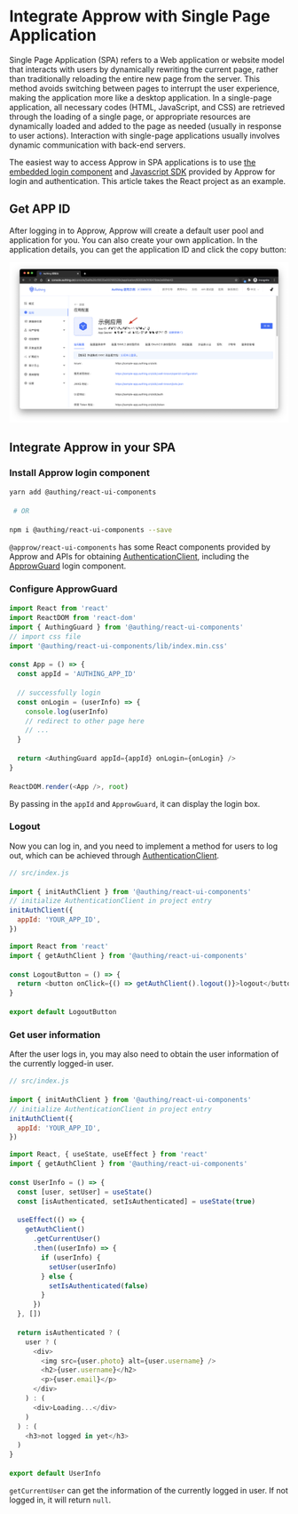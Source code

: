 # Integrate Approw with Single Page Application

<LastUpdated/>

Single Page Application (SPA) refers to a Web application or website model that interacts with users by dynamically rewriting the current page, rather than traditionally reloading the entire new page from the server. This method avoids switching between pages to interrupt the user experience, making the application more like a desktop application. In a single-page application, all necessary codes (HTML, JavaScript, and CSS) are retrieved through the loading of a single page, or appropriate resources are dynamically loaded and added to the page as needed (usually in response to user actions). Interaction with single-page applications usually involves dynamic communication with back-end servers.

The easiest way to access Approw in SPA applications is to use [the embedded login component](/reference/ui-components/) and [Javascript SDK](/reference/sdk-for-node/) provided by Approw for login and authentication. This article takes the React project as an example.

## Get APP ID

After logging in to Approw, Approw will create a default user pool and application for you. You can also create your own application. In the application details, you can get the application ID and click the copy button:

![](./images/app-id-and-secret.png)

## Integrate Approw in your SPA

### Install Approw login component

```bash
yarn add @authing/react-ui-components

 # OR

npm i @authing/react-ui-components --save
```

`@approw/react-ui-components` has some React components provided by Approw and APIs for obtaining [AuthenticationClient](/sdk/sdk-for-node/authentication/AuthenticationClient), including the [ApprowGuard](/reference/ui-components/) login component.

### Configure ApprowGuard

```js
import React from 'react'
import ReactDOM from 'react-dom'
import { AuthingGuard } from '@authing/react-ui-components'
// import css file
import '@authing/react-ui-components/lib/index.min.css'

const App = () => {
  const appId = 'AUTHING_APP_ID'

  // successfully login
  const onLogin = (userInfo) => {
    console.log(userInfo)
    // redirect to other page here
    // ...
  }

  return <AuthingGuard appId={appId} onLogin={onLogin} />
}

ReactDOM.render(<App />, root)
```

 By passing in the `appId` and `ApprowGuard`, it can display the login box.

### Logout

Now you can log in, and you need to implement a method for users to log out, which can be achieved through [AuthenticationClient](/sdk/sdk-for-node/authentication/AuthenticationClient).

```js
// src/index.js

import { initAuthClient } from '@authing/react-ui-components'
// initialize AuthenticationClient in project entry
initAuthClient({
  appId: 'YOUR_APP_ID',
})
```

```js
import React from 'react'
import { getAuthClient } from '@authing/react-ui-components'

const LogoutButton = () => {
  return <button onClick={() => getAuthClient().logout()}>logout</button>
}

export default LogoutButton
```

### Get user information

After the user logs in, you may also need to obtain the user information of the currently logged-in user.

```js
// src/index.js

import { initAuthClient } from '@authing/react-ui-components'
// initialize AuthenticationClient in project entry
initAuthClient({
  appId: 'YOUR_APP_ID',
})
```

```js
import React, { useState, useEffect } from 'react'
import { getAuthClient } from '@authing/react-ui-components'

const UserInfo = () => {
  const [user, setUser] = useState()
  const [isAuthenticated, setIsAuthenticated] = useState(true)

  useEffect(() => {
    getAuthClient()
      .getCurrentUser()
      .then((userInfo) => {
        if (userInfo) {
          setUser(userInfo)
        } else {
          setIsAuthenticated(false)
        }
      })
  }, [])

  return isAuthenticated ? (
    user ? (
      <div>
        <img src={user.photo} alt={user.username} />
        <h2>{user.username}</h2>
        <p>{user.email}</p>
      </div>
    ) : (
      <div>Loading...</div>
    )
  ) : (
    <h3>not logged in yet</h3>
  )
}

export default UserInfo
```

`getCurrentUser` can get the information of the currently logged in user. If not logged in, it will return `null`.

